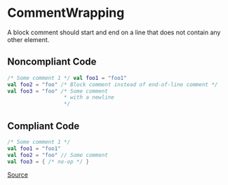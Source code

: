 # CommentWrapping

A block comment should start and end on a line that does not contain any other element.

## Noncompliant Code

```kotlin
/* Some comment 1 */ val foo1 = "foo1"
val foo2 = "foo" /* Block comment instead of end-of-line comment */
val foo3 = "foo" /* Some comment
                  * with a newline
                  */
```
## Compliant Code

```kotlin
/* Some comment 1 */
val foo1 = "foo1"
val foo2 = "foo" // Some comment
val foo3 = { /* no-op */ }
```

[Source](https://detekt.dev/docs/rules/formatting#commentwrapping)
